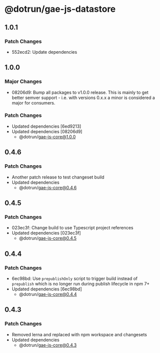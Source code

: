 # @dotrun/gae-js-datastore

## 1.0.1

### Patch Changes

- 552ecd2: Update dependencies

## 1.0.0

### Major Changes

- 08206d9: Bump all packages to v1.0.0 release. This is mainly to get better semver support - i.e. with versions 0.x.x a minor is considered a major for consumers.

### Patch Changes

- Updated dependencies [6ed9213]
- Updated dependencies [08206d9]
  - @dotrun/gae-js-core@1.0.0

## 0.4.6

### Patch Changes

- Another patch release to test changeset build
- Updated dependencies
  - @dotrun/gae-js-core@0.4.6

## 0.4.5

### Patch Changes

- 023ec3f: Change build to use Typescript project references
- Updated dependencies [023ec3f]
  - @dotrun/gae-js-core@0.4.5

## 0.4.4

### Patch Changes

- 6ec98bd: Use `prepublishOnly` script to trigger build instead of `prepublish` which is no longer run during publish lifecycle in npm 7+
- Updated dependencies [6ec98bd]
  - @dotrun/gae-js-core@0.4.4

## 0.4.3

### Patch Changes

- Removed lerna and replaced with npm workspace and changesets
- Updated dependencies
  - @dotrun/gae-js-core@0.4.3
